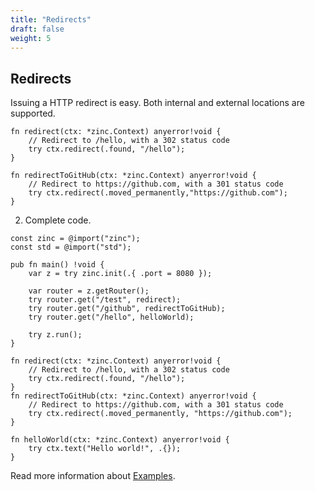 ```yaml
---
title: "Redirects"
draft: false
weight: 5
---
```


## Redirects

Issuing a HTTP redirect is easy. Both internal and external locations are supported.
```zig
fn redirect(ctx: *zinc.Context) anyerror!void {
    // Redirect to /hello, with a 302 status code
    try ctx.redirect(.found, "/hello");
}

fn redirectToGitHub(ctx: *zinc.Context) anyerror!void {
    // Redirect to https://github.com, with a 301 status code
    try ctx.redirect(.moved_permanently,"https://github.com");
}
```

2. Complete code.
```zig
const zinc = @import("zinc");
const std = @import("std");

pub fn main() !void {
    var z = try zinc.init(.{ .port = 8080 });

    var router = z.getRouter();
    try router.get("/test", redirect);
    try router.get("/github", redirectToGitHub);
    try router.get("/hello", helloWorld);

    try z.run();
}

fn redirect(ctx: *zinc.Context) anyerror!void {
    // Redirect to /hello, with a 302 status code
    try ctx.redirect(.found, "/hello");
}
fn redirectToGitHub(ctx: *zinc.Context) anyerror!void {
    // Redirect to https://github.com, with a 301 status code
    try ctx.redirect(.moved_permanently, "https://github.com");
}

fn helloWorld(ctx: *zinc.Context) anyerror!void {
    try ctx.text("Hello world!", .{});
}
```

Read more information about [Examples](https://github.com/zon-dev/zinc-examples).

